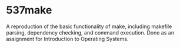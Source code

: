 # 537make

A reproduction of the basic functionality of make, including makefile parsing, dependency checking, and command execution. Done as an assignment for Introduction to Operating Systems.
